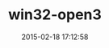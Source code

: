 ---
layout: post
title:  "win32-open3"
repo:   "djberg96/win32-open3"
date:   2015-02-18 17:12:58
gemurl: http://www.rubyforge.org/projects/win32utils
---